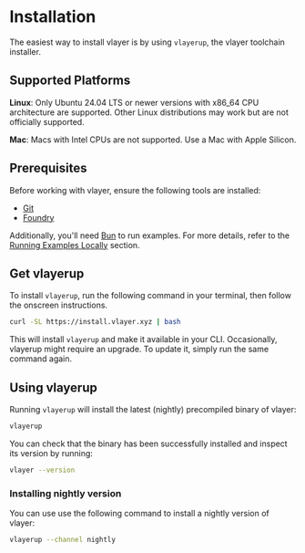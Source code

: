 # Installation
The easiest way to install vlayer is by using `vlayerup`, the vlayer toolchain installer.

## Supported Platforms
**Linux**: Only Ubuntu 24.04 LTS or newer versions with x86_64 CPU architecture are supported. Other Linux distributions may work but are not officially supported.

**Mac**: Macs with Intel CPUs are not supported. Use a Mac with Apple Silicon.

## Prerequisites
Before working with vlayer, ensure the following tools are installed:
- [Git](https://git-scm.com/downloads)
- [Foundry](https://book.getfoundry.sh/getting-started/installation)

Additionally, you'll need [Bun](https://bun.sh/) to run examples. For more details, refer to the [Running Examples Locally](/getting-started/first-steps.html#running-examples-locally) section.

## Get vlayerup

To install `vlayerup`, run the following command in your terminal, then follow the onscreen instructions.
```sh
curl -SL https://install.vlayer.xyz | bash
```

This will install `vlayerup` and make it available in your CLI.
Occasionally, vlayerup might require an upgrade. To update it, simply run the same command again.

## Using vlayerup
Running `vlayerup` will install the latest (nightly) precompiled binary of vlayer:
```sh
vlayerup
```

You can check that the binary has been successfully installed and inspect its version by running:

```sh
vlayer --version
```

### Installing nightly version

You can use use the following command to install a nightly version of vlayer:

```sh
vlayerup --channel nightly
```
